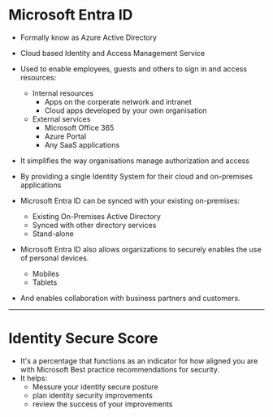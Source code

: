 # Microsoft Entra ID
- Formally know as Azure Active Directory
- Cloud based Identity and Access Management Service
- Used to enable employees, guests and others to sign in and access resources:
  - Internal resources
    - Apps on the corperate network and intranet
    - Cloud apps developed by your own organisation
  - External services
    - Microsoft Office 365
    - Azure Portal
    - Any SaaS applications

- It simplifies the way organisations manage authorization and access
- By providing a single Identity System for their cloud and on-premises applications
- Microsoft Entra ID can be synced with your existing on-premises:
  - Existing On-Premises Active Directory
  - Synced with other directory services
  - Stand-alone
 
- Microsoft Entra ID also allows organizations to securely enables the use of personal devices.
  - Mobiles
  - Tablets
- And enables collaboration with business partners and customers.

---

# Identity Secure Score
- It's a percentage that functions as an indicator for how aligned you are with Microsoft Best practice recommendations for security.
- It helps:
  - Messure your identity secure posture
  - plan identity security improvements
  - review the success of your improvements

